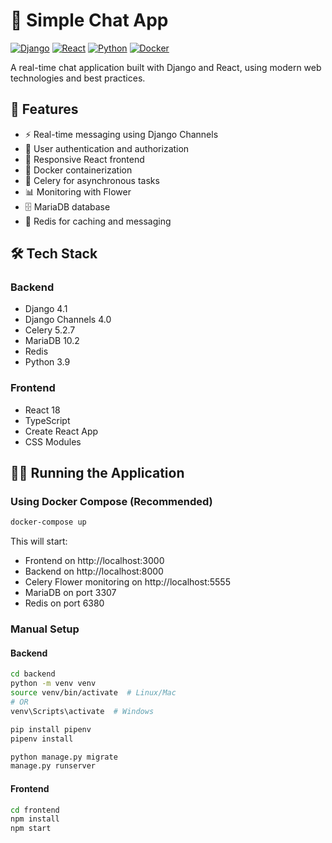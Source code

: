 # 💬 Simple Chat App

[![Django](https://img.shields.io/badge/Django-4.1-green.svg)](https://www.djangoproject.com/)
[![React](https://img.shields.io/badge/React-18.2.0-blue.svg)](https://reactjs.org/)
[![Python](https://img.shields.io/badge/Python-3.9-blue.svg)](https://www.python.org/)
[![Docker](https://img.shields.io/badge/Docker-Supported-blue.svg)](https://www.docker.com/)

A real-time chat application built with Django and React, using modern web technologies and best practices.

## 🚀 Features

- ⚡ Real-time messaging using Django Channels
- 🔐 User authentication and authorization
- 📱 Responsive React frontend
- 🐳 Docker containerization
- 🔄 Celery for asynchronous tasks
- 📊 Monitoring with Flower
- 🗄️ MariaDB database
- 📝 Redis for caching and messaging

## 🛠️ Tech Stack

### Backend

- Django 4.1
- Django Channels 4.0
- Celery 5.2.7
- MariaDB 10.2
- Redis
- Python 3.9

### Frontend

- React 18
- TypeScript
- Create React App
- CSS Modules

## 🏃‍♂️ Running the Application

### Using Docker Compose (Recommended)

```bash
docker-compose up
```

This will start:

- Frontend on http://localhost:3000
- Backend on http://localhost:8000
- Celery Flower monitoring on http://localhost:5555
- MariaDB on port 3307
- Redis on port 6380

### Manual Setup

#### Backend

```bash
cd backend
python -m venv venv
source venv/bin/activate  # Linux/Mac
# OR
venv\Scripts\activate  # Windows
```
```bash
pip install pipenv
pipenv install

python manage.py migrate
manage.py runserver
```

#### Frontend

```bash
cd frontend
npm install
npm start
```
